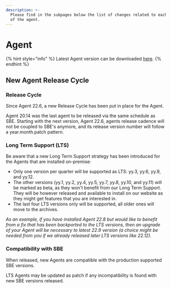 ```yaml
---
description: >-
  Please find in the subpages below the list of changes related to each version
  of the agent.
---
```


# Agent

{% hint style="info" %}
Latest Agent version can be downloaded [here](https://storage.googleapis.com/sym-platform/developers/rest-api/agent-20.14.3.zip).
{% endhint %}

## New Agent Release Cycle

### Release Cycle

Since Agent 22.6, a new Release Cycle has been put in place for the Agent.

Agent 20.14 was the last agent to be released via the same schedule as SBE. Starting with the next version, Agent 22.6, agents release cadence will not be coupled to SBE's anymore, and its release version number will follow a year.month.patch pattern.

### Long Term Support (LTS)

Be aware that a new Long Term Support strategy has been introduced for the Agents that are installed on-premise:

* Only one version per quarter will be supported as LTS: yy.3, yy.6, yy.9, and yy.12.
* The other versions (yy.1, yy.2, yy.4, yy.5, yy.7, yy.8, yy.10, and yy.11) will be marked as beta, as they won't benefit from our Long Term Support. They will be however released and available to install on our website as they might get features that you are interested in.
* The last four LTS versions only will be supported, all older ones will move to the archives.

_As an example, if you have installed Agent 22.8 but would like to benefit from a fix that has been backported to the LTS versions, then an upgrade of your Agent will be necessary to latest 22.9 version (a choice might be needed from you if we already released later LTS versions like 22.12)._

### Compatibility with SBE

When released, new Agents are compatible with the production supported SBE versions.

LTS Agents may be updated as patch if any incompatibility is found with new SBE versions released.
